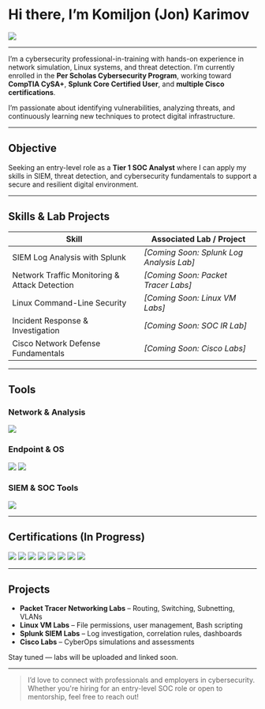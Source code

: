 # Hi there, I’m Komiljon (Jon) Karimov 
<a href="https://www.linkedin.com/in/www.linkedin.com/in/komiljon-karimov-secops"><img src="https://img.shields.io/badge/-LinkedIn-0072b1?&style=for-the-badge&logo=linkedin&logoColor=white" /></a>

---

I’m a cybersecurity professional-in-training with hands-on experience in network simulation, Linux systems, and threat detection. I’m currently enrolled in the **Per Scholas Cybersecurity Program**, working toward **CompTIA CySA+**, **Splunk Core Certified User**, and **multiple Cisco certifications**.

I’m passionate about identifying vulnerabilities, analyzing threats, and continuously learning new techniques to protect digital infrastructure.

---

## Objective
Seeking an entry-level role as a **Tier 1 SOC Analyst** where I can apply my skills in SIEM, threat detection, and cybersecurity fundamentals to support a secure and resilient digital environment.


---

##  Skills & Lab Projects

| Skill                                         | Associated Lab / Project     |
|-----------------------------------------------|------------------------------|
| SIEM Log Analysis with Splunk                | _[Coming Soon: Splunk Log Analysis Lab]_ |
| Network Traffic Monitoring & Attack Detection | _[Coming Soon: Packet Tracer Labs]_ |
| Linux Command-Line Security                  | _[Coming Soon: Linux VM Labs]_ |
| Incident Response & Investigation            | _[Coming Soon: SOC IR Lab]_ |
| Cisco Network Defense Fundamentals           | _[Coming Soon: Cisco Labs]_ |

---

##  Tools

###  Network & Analysis
<div>
  <img src="https://img.shields.io/badge/-Wireshark-1679A7?&style=for-the-badge&logo=Wireshark&logoColor=white" />
</div>

###  Endpoint & OS
<div>
  <img src="https://img.shields.io/badge/-Linux-000000?&style=for-the-badge&logo=linux&logoColor=white" />
  <img src="https://img.shields.io/badge/-Windows-0078D6?&style=for-the-badge&logo=windows&logoColor=white" />
</div>

###  SIEM & SOC Tools
<div>
  <img src="https://img.shields.io/badge/-Splunk-000000?&style=for-the-badge&logo=Splunk&logoColor=white" />
</div>

---

##  Certifications (In Progress)

<div>
<img src="https://img.shields.io/badge/-CompTIA_CySA%2B-FF0000?&style=for-the-badge&logo=CompTIA&logoColor=white" />
<img src="https://img.shields.io/badge/-Splunk_Core_User-000000?&style=for-the-badge&logo=Splunk&logoColor=white" />
<img src="https://img.shields.io/badge/-Google_Cybersecurity-34A853?&style=for-the-badge&logo=Google&logoColor=white" />
<img src="https://img.shields.io/badge/-Cisco_Network_Defense-0066CC?&style=for-the-badge&logo=Cisco&logoColor=white" />
<img src="https://img.shields.io/badge/-Cisco_Endpoint_Security-008080?&style=for-the-badge&logo=Cisco&logoColor=white" />
<img src="https://img.shields.io/badge/-Cisco_Network_Basics-003366?&style=for-the-badge&logo=Cisco&logoColor=white" />
<img src="https://img.shields.io/badge/-Cisco_OS_Basics-000080?&style=for-the-badge&logo=Cisco&logoColor=white" />
<img src="https://img.shields.io/badge/-Cisco_Hardware_Basics-4B0082?&style=for-the-badge&logo=Cisco&logoColor=white" />
</div>

---

##  Projects

- **Packet Tracer Networking Labs** – Routing, Switching, Subnetting, VLANs
- **Linux VM Labs** – File permissions, user management, Bash scripting
- **Splunk SIEM Labs** – Log investigation, correlation rules, dashboards
- **Cisco Labs** – CyberOps simulations and assessments

Stay tuned — labs will be uploaded and linked soon.

---

> I’d love to connect with professionals and employers in cybersecurity.  
> Whether you're hiring for an entry-level SOC role or open to mentorship, feel free to reach out!


